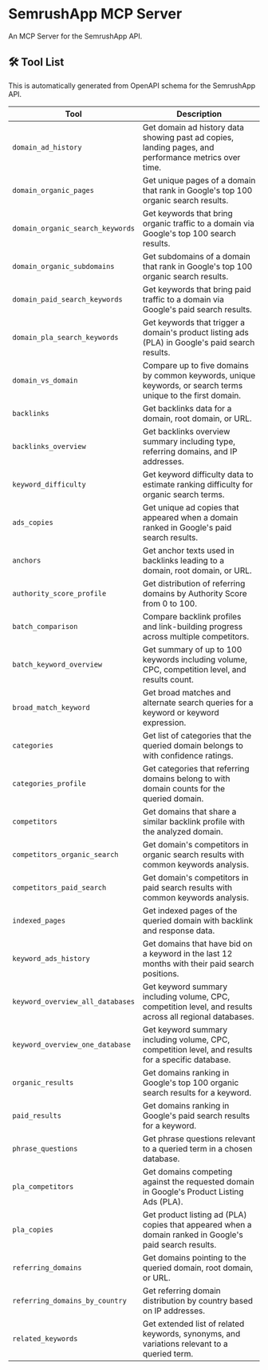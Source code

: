 # SemrushApp MCP Server

An MCP Server for the SemrushApp API.

## 🛠️ Tool List

This is automatically generated from OpenAPI schema for the SemrushApp API.


| Tool | Description |
|------|-------------|
| `domain_ad_history` | Get domain ad history data showing past ad copies, landing pages, and performance metrics over time. |
| `domain_organic_pages` | Get unique pages of a domain that rank in Google's top 100 organic search results. |
| `domain_organic_search_keywords` | Get keywords that bring organic traffic to a domain via Google's top 100 search results. |
| `domain_organic_subdomains` | Get subdomains of a domain that rank in Google's top 100 organic search results. |
| `domain_paid_search_keywords` | Get keywords that bring paid traffic to a domain via Google's paid search results. |
| `domain_pla_search_keywords` | Get keywords that trigger a domain's product listing ads (PLA) in Google's paid search results. |
| `domain_vs_domain` | Compare up to five domains by common keywords, unique keywords, or search terms unique to the first domain. |
| `backlinks` | Get backlinks data for a domain, root domain, or URL. |
| `backlinks_overview` | Get backlinks overview summary including type, referring domains, and IP addresses. |
| `keyword_difficulty` | Get keyword difficulty data to estimate ranking difficulty for organic search terms. |
| `ads_copies` | Get unique ad copies that appeared when a domain ranked in Google's paid search results. |
| `anchors` | Get anchor texts used in backlinks leading to a domain, root domain, or URL. |
| `authority_score_profile` | Get distribution of referring domains by Authority Score from 0 to 100. |
| `batch_comparison` | Compare backlink profiles and link-building progress across multiple competitors. |
| `batch_keyword_overview` | Get summary of up to 100 keywords including volume, CPC, competition level, and results count. |
| `broad_match_keyword` | Get broad matches and alternate search queries for a keyword or keyword expression. |
| `categories` | Get list of categories that the queried domain belongs to with confidence ratings. |
| `categories_profile` | Get categories that referring domains belong to with domain counts for the queried domain. |
| `competitors` | Get domains that share a similar backlink profile with the analyzed domain. |
| `competitors_organic_search` | Get domain's competitors in organic search results with common keywords analysis. |
| `competitors_paid_search` | Get domain's competitors in paid search results with common keywords analysis. |
| `indexed_pages` | Get indexed pages of the queried domain with backlink and response data. |
| `keyword_ads_history` | Get domains that have bid on a keyword in the last 12 months with their paid search positions. |
| `keyword_overview_all_databases` | Get keyword summary including volume, CPC, competition level, and results across all regional databases. |
| `keyword_overview_one_database` | Get keyword summary including volume, CPC, competition level, and results for a specific database. |
| `organic_results` | Get domains ranking in Google's top 100 organic search results for a keyword. |
| `paid_results` | Get domains ranking in Google's paid search results for a keyword. |
| `phrase_questions` | Get phrase questions relevant to a queried term in a chosen database. |
| `pla_competitors` | Get domains competing against the requested domain in Google's Product Listing Ads (PLA). |
| `pla_copies` | Get product listing ad (PLA) copies that appeared when a domain ranked in Google's paid search results. |
| `referring_domains` | Get domains pointing to the queried domain, root domain, or URL. |
| `referring_domains_by_country` | Get referring domain distribution by country based on IP addresses. |
| `related_keywords` | Get extended list of related keywords, synonyms, and variations relevant to a queried term. |
